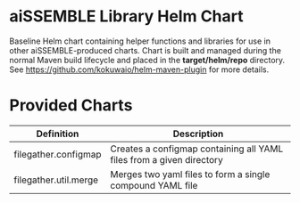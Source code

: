 # aiSSEMBLE Library Helm Chart
Baseline Helm chart containing helper functions and libraries for use in other aiSSEMBLE-produced charts. Chart is built and managed during the normal Maven build lifecycle and placed in the **target/helm/repo** directory. See https://github.com/kokuwaio/helm-maven-plugin for more details.

# Provided Charts

| Definition            | Description                                                          |
|-----------------------|----------------------------------------------------------------------|
| filegather.configmap  | Creates a configmap containing all YAML files from a given directory |
| filegather.util.merge | Merges two yaml files to form a single compound YAML file            |